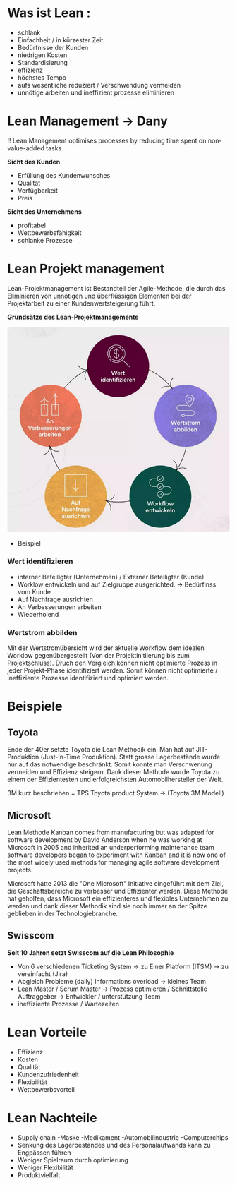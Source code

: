 # Was ist Lean :

- schlank
- Einfachheit / in kürzester Zeit
- Bedürfnisse der Kunden
- niedrigen Kosten
- Standardisierung
- effizienz
- höchstes Tempo
- aufs wesentliche reduziert / Verschwendung vermeiden
- unnötige arbeiten und ineffizient prozesse eliminieren

# Lean Management -> Dany
 !! Lean Management optimises processes by reducing time spent on non-value-added tasks

**Sicht des Kunden**
- Erfüllung des Kundenwunsches
- Qualität
- Verfügbarkeit
- Preis

**Sicht des Unternehmens**
- profitabel
- Wettbewerbsfähigkeit
- schlanke Prozesse

# Lean Projekt management 
Lean-Projektmanagement ist Bestandteil der Agile-Methode, die durch das Eliminieren von unnötigen und überflüssigen Elementen bei der Projektarbeit zu einer Kundenwertsteigerung führt.

**Grundsätze des Lean-Projektmanagements**

![Grundsätze](./images/prj-mgmt-grundsaetze.png)

- Beispiel 

### Wert identifizieren

- interner Beteiligter (Unternehmen) / Externer Beteiligter (Kunde)
- Worklow entwickeln und auf Zielgruppe ausgerichted. -> Bedürfinss vom Kunde
- Auf Nachfrage ausrichten
- An Verbesserungen arbeiten
- Wiederholend 


### Wertstrom abbilden
Mit der Wertstromübersicht wird der aktuelle Workflow dem idealen Worklow gegenübergestellt (Von der Projektinitiierung bis zum Projektschluss).
Druch den Vergleich können nicht optimierte Prozess in jeder Projekt-Phase identifiziert werden. 
Somit können nicht optimierte / ineffiziente Prozesse identifiziert und optimiert werden.

# Beispiele

## Toyota

Ende der 40er setzte Toyota die Lean Methodik ein. Man hat auf JIT-Produktion (Just-In-Time Produktion). Statt grosse Lagerbestände wurde nur auf das notwendige beschränkt. 
Somit konnte man Verschwenung vermeiden und Effizienz steigern. Dank dieser Methode wurde Toyota zu einem der Effizientesten und erfolgreichsten Automobilhersteller der Welt.

3M kurz beschrieben = TPS Toyota product System -> (Toyota 3M Modell)

## Microsoft

Lean Methode Kanban comes from manufacturing but was adapted for software development by David Anderson when he was working at Microsoft in 2005 and inherited an underperforming maintenance team
software developers began to experiment with Kanban and it is now one of the most widely used methods for managing agile software development projects.

Microsoft hatte 2013 die "One Microsoft" Initiative eingeführt mit dem Ziel, die Geschäftsbereiche zu verbesser und Effizienter werden. Diese Methode hat geholfen, dass Microsoft ein effizienteres und flexibles Unternehmen zu werden und dank dieser Methodik sind sie noch immer an der Spitze geblieben in der Technologiebranche.

## Swisscom
**Seit 10 Jahren setzt Swisscom auf die Lean Philosophie**

- Von 6 verschiedenen Ticketing System -> zu Einer Platform (ITSM) -> zu vereinfacht (Jira) 
- Abgleich Probleme (daily) Informations overload -> kleines Team
- Lean Master / Scrum Master  -> Prozess optimieren / Schnittstelle Auftraggeber -> Entwickler / unterstützung Team 
- ineffiziente Prozesse / Wartezeiten

# Lean Vorteile
- Effizienz
- Kosten 
- Qualität  
- Kundenzufriedenheit 
- Flexibilität
- Wettbewerbsvorteil

# Lean Nachteile
- Supply chain -Maske -Medikament -Automobilindustrie -Computerchips 
- Senkung des Lagerbestandes und des Personalaufwands kann zu Engpässen führen
- Weniger Spielraum durch optimierung
- Weniger Flexibilität
- Produktvielfalt